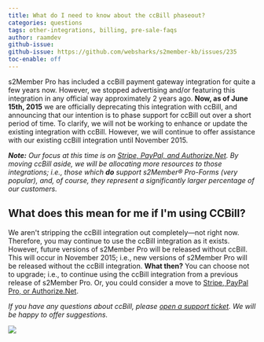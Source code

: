 ```yaml
---
title: What do I need to know about the ccBill phaseout?
categories: questions
tags: other-integrations, billing, pre-sale-faqs
author: raamdev
github-issue:
github-issue: https://github.com/websharks/s2member-kb/issues/235
toc-enable: off
---
```


s2Member Pro has included a ccBill payment gateway integration for quite a few years now. However, we stopped advertising and/or featuring this integration in any official way approximately 2 years ago. **Now, as of June 15th, 2015** we are officially deprecating this integration with ccBill, and announcing that our intention is to phase support for ccBill out over a short period of time. To clarify, we will not be working to enhance or update the existing integration with ccBill. However, we will continue to offer assistance with our existing ccBill integration until November 2015.

_**Note:** Our focus at this time is on [Stripe, PayPal, and Authorize.Net](http://s2member.com/features/). By moving ccBill aside, we will be allocating more resources to those integrations; i.e., those which **do** support s2Member® Pro-Forms (very popular), and, of course, they represent a significantly larger percentage of our customers._

## What does this mean for me if I'm using CCBill?

We aren't stripping the ccBill integration out completely—not right now. Therefore, you may continue to use the ccBill integration as it exists. However, future versions of s2Member Pro will be released without ccBill. This will occur in November 2015; i.e., new versions of s2Member Pro will be released without the ccBill integration. **What then?** You can choose not to upgrade; i.e., to continue using the ccBill integration from a previous release of s2Member Pro. Or, you could consider a move to [Stripe, PayPal Pro, or Authorize.Net](http://s2member.com/features/).

_If you have any questions about ccBill, please [open a support ticket](http://s2member.com/support/). We will be happy to offer suggestions._

![](http://cdn.websharks-inc.com/s2member/uploads/2015/06/2015-06-15_16-44-50-mod.png)
